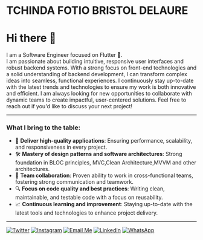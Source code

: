 # TCHINDA FOTIO BRISTOL DELAURE
# Hi there 👋

I am a Software Engineer focused on Flutter 💙.  
I am passionate about building intuitive, responsive user interfaces and robust backend systems. With a strong focus on front-end technologies and a solid understanding of backend development, I can transform complex ideas into seamless, functional experiences. I continuously stay up-to-date with the latest trends and technologies to ensure my work is both innovative and efficient. I am always looking for new opportunities to collaborate with dynamic teams to create impactful, user-centered solutions. Feel free to reach out if you'd like to discuss your next project!

---

### What I bring to the table:

- 🚀 **Deliver high-quality applications**: Ensuring performance, scalability, and responsiveness in every project.
- 🛠️ **Mastery of design patterns and software architectures**: Strong foundation in BLOC principles, MVC,Clean Architecture,MVVM and other architectures.
- 🤝 **Team collaboration**: Proven ability to work in cross-functional teams, fostering strong communication and teamwork.
- 🔍 **Focus on code quality and best practices**: Writing clean, maintainable, and testable code with a focus on reusability.
- 📈 **Continuous learning and improvement**: Staying up-to-date with the latest tools and technologies to enhance project delivery.

---

[![Twitter](https://img.shields.io/badge/Twitter-1DA1F2?style=for-the-badge&logo=twitter&logoColor=white)](https://twitter.com/YourTwitter)
[![Instagram](https://img.shields.io/badge/Instagram-E4405F?style=for-the-badge&logo=instagram&logoColor=white)](https://instagram.com/YourInstagram)
[![Email Me](https://img.shields.io/badge/Email%20Me-D14836?style=for-the-badge&logo=gmail&logoColor=white)](mailto:yourmail@example.com)
[![LinkedIn](https://img.shields.io/badge/LinkedIn-0077B5?style=for-the-badge&logo=linkedin&logoColor=white)](https://linkedin.com/in/YourLinkedIn)
[![WhatsApp](https://img.shields.io/badge/WhatsApp-25D366?style=for-the-badge&logo=whatsapp&logoColor=white)](https://wa.me/YourNumber)
